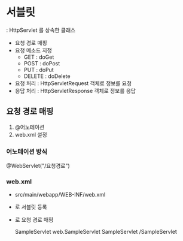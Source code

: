 # 서블릿
: HttpServlet 를 상속한 클래스

- 요청 경로 매핑
- 요청 메소드 지정
	- GET 		: doGet
	- POST 	: doPost
	- PUT 		: doPut
	- DELETE	: doDelete
- 요청 처리 : HttpServletRequest 객체로 정보를 요청
- 응답 처리 : HttpServletResponse 객체로 정보를 응답

## 요청 경로 매핑
1. @어노테이션
2. web.xml 설정

### 어노테이션 방식
@WebServlet("/요청경로")

### web.xml
- src/main/webapp/WEB-INF/web.xml
- <servlet> 로 서블릿 등록 
- <servlet-mapping> 로 요청 경로 매핑

  <!-- 서블릿 등록  -->
  <servlet>
  	<servlet-name>SampleServlet</servlet-name>
  	<servlet-class>web.SampleServlet</servlet-class>

  </servlet>
  
  <!-- 서블릿 요청경로 매핑 -->
  <servlet-mapping>
  	<servlet-name>SampleServlet</servlet-name>       
  	<url-pattern>/SampleServlet</url-pattern> 
  </servlet-mapping>
